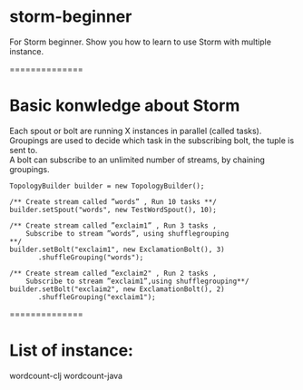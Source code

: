 storm-beginner
==============

For Storm beginner.  Show you how to learn to use Storm with multiple instance.

==============
# Basic konwledge about Storm

Each spout or bolt are running X instances in parallel (called tasks).  
Groupings are used to decide which task in the subscribing bolt, the tuple is sent to.  
A bolt can subscribe to an unlimited number of streams, by chaining groupings.  

    TopologyBuilder builder = new TopologyBuilder();
     
    /** Create stream called ”words” , Run 10 tasks **/
    builder.setSpout("words", new TestWordSpout(), 10); 
     
    /** Create stream called ”exclaim1” , Run 3 tasks , 
        Subscribe to stream ”words”, using shufflegrouping 
    **/
    builder.setBolt("exclaim1", new ExclamationBolt(), 3)
           .shuffleGrouping("words"); 
     
    /** Create stream called ”exclaim2" , Run 2 tasks , 
        Subscribe to stream ”exclaim1”,using shufflegrouping**/ 
    builder.setBolt("exclaim2", new ExclamationBolt(), 2) 
           .shuffleGrouping("exclaim1"); 


==============
# List of instance:
wordcount-clj
wordcount-java
